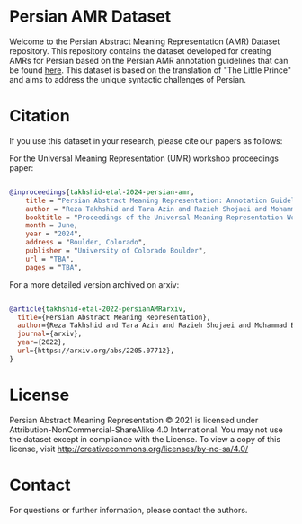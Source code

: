 # Persian AMR Dataset

Welcome to the Persian Abstract Meaning Representation (AMR) Dataset repository. This repository contains the dataset developed for creating AMRs for Persian based on the Persian AMR annotation guidelines that can be found [here](https://github.com/Persian-AMR/Annotation-Guidelines). This dataset is based on the translation of "The Little Prince" and aims to address the unique syntactic challenges of Persian.

# Citation
If you use this dataset in your research, please cite our papers as follows:

For the Universal Meaning Representation (UMR) workshop proceedings paper:


```bibtex

@inproceedings{takhshid-etal-2024-persian-amr,
    title = "Persian Abstract Meaning Representation: Annotation Guidelines and Gold Standard Dataset",
    author = "Reza Takhshid and Tara Azin and Razieh Shojaei and Mohammad Bahrani",
    booktitle = "Proceedings of the Universal Meaning Representation Workshop",
    month = June,
    year = "2024",
    address = "Boulder, Colorado",
    publisher = "University of Colorado Boulder",
    url = "TBA",
    pages = "TBA",

```
For a more detailed version archived on arxiv:

```bibtex

@article{takhshid-etal-2022-persianAMRarxiv,
  title={Persian Abstract Meaning Representation},
  author={Reza Takhshid and Tara Azin and Razieh Shojaei and Mohammad Bahrani},
  journal={arxiv},
  year={2022},
  url={https://arxiv.org/abs/2205.07712},
}
```

# License 
Persian Abstract Meaning Representation © 2021 is licensed under Attribution-NonCommercial-ShareAlike 4.0 International. You may not use the dataset except in compliance with the License. To view a copy of this license, visit http://creativecommons.org/licenses/by-nc-sa/4.0/

# Contact
For questions or further information, please contact the authors.
